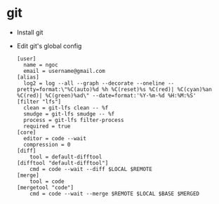 # git

- Install git
- Edit git's global config

      [user]
        name = ngoc
        email = username@gmail.com
      [alias]
        log2 = log --all --graph --decorate --oneline --pretty=format:\"%C(auto)%d %h %C(reset)%s %C(red)| %C(cyan)%an %C(red)| %C(green)%ad\" --date=format:'%Y-%m-%d %H:%M:%S'
      [filter "lfs"]
        clean = git-lfs clean -- %f
        smudge = git-lfs smudge -- %f
        process = git-lfs filter-process
        required = true
      [core]
        editor = code --wait
        compression = 0
      [diff]
          tool = default-difftool
      [difftool "default-difftool"]
          cmd = code --wait --diff $LOCAL $REMOTE
      [merge]
          tool = code
      [mergetool "code"]
          cmd = code --wait --merge $REMOTE $LOCAL $BASE $MERGED
